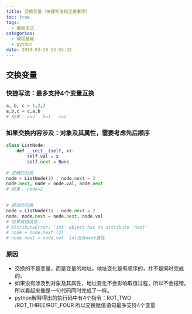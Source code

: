 ```yaml
---
title: 交换变量（快捷写法和注意事项）
toc: true
tags:
  - 基础语法
categories:
  - 编程基础
  - python
date: 2019-03-19 13:55:32
---
```




## 交换变量

### 快捷写法：最多支持4个变量互换

```python
a, b, c = 1,2,3
a,b,c = c,a,b
# 结果： a=3   b=1   c=2
```

### 如果交换内容涉及：对象及其属性，需要考虑先后顺序

```python
class ListNode:
    def __init__(self, x):
        self.val = x
        self.next = None
        
# 正确的交换     
node = ListNode(1) ; node.next = 2
node.next, node = node.val, node.next
# 结果： node=2

        
# 错误的交换     
node = ListNode(1) ; node.next = 2
node, node.next = node.next, node.val
# 结果报错信息：
# AttributeError: 'int' object has no attribute 'next'
# node = node.next (2)
# node.next = node.val  int没有next属性

```

### 原因

- 交换的不是变量，而是变量的地址。地址变化是有顺序的，并不是同时完成的。
- 如果没有涉及到对象及其属性，地址变化不会影响取值过程，所以不会报错。所以看起来像是一句代码同时完成了一样。
- python解释得出的执行码中有4个指令：ROT_TWO /ROT_THREE/ROT_FOUR  所以交换赋值语句最多支持4个变量